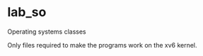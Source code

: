 # lab_so
Operating systems classes

Only files required to make the programs work on the xv6 kernel.
